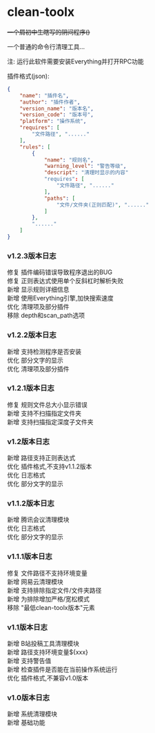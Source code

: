 # clean-toolx

~~一个屑初中生瞎写的阴间程序()~~

一个普通的命令行清理工具...

注: 运行此软件需要安装Everything并打开RPC功能

插件格式(json):
```json
{
	"name": "插件名",
	"author": "插件作者",
	"version_name": "版本名",
	"version_code": "版本号",
	"platform": "操作系统",
	"requires": [
		"文件路径", "......"
	],
	"rules": [
		{
			"name": "规则名",
			"warning_level": "警告等级",
			"descript": "清理时显示的内容"
			"requires": [
				"文件路径", "......"
			],
			"paths": [
				"文件/文件夹(正则匹配)", "......"
			]
		},
		"......"
	]
}
```

### v1.2.3版本日志
修复 插件编码错误导致程序退出的BUG  
修复 正则表达式使用单个反斜杠时解析失败  
新增 显示规则详细信息  
新增 使用Everything引擎,加快搜索速度  
优化 清理项及部分插件  
移除 depth和scan_path选项

### v1.2.2版本日志
新增 支持检测程序是否安装  
优化 部分文字的显示  
优化 清理项及部分插件

### v1.2.1版本日志
修复 规则文件总大小显示错误  
新增 支持不扫描指定文件夹  
新增 支持扫描指定深度子文件夹

### v1.2版本日志
新增 路径支持正则表达式  
优化 插件格式,不支持v1.1.2版本  
优化 日志格式  
优化 部分文字的显示

### v1.1.2版本日志
新增 腾讯会议清理模块  
优化 日志格式  
优化 部分文字的显示

### v1.1.1版本日志
修复 文件路径不支持环境变量  
新增 网易云清理模块  
新增 支持排除指定文件/文件夹路径  
新增 为排除增加严格/宽松模式  
移除 "最低clean-toolx版本"元素

### v1.1版本日志
新增 B站投稿工具清理模块  
新增 路径支持环境变量${xxx}  
新增 支持警告值  
新增 检查插件是否能在当前操作系统运行  
优化 插件格式,不兼容v1.0版本

### v1.0版本日志
新增 系统清理模块  
新增 基础功能